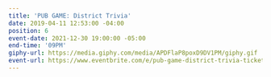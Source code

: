 ```yaml
---
title: 'PUB GAME: District Trivia'
date: 2019-04-11 12:53:00 -04:00
position: 6
event-date: 2021-12-30 19:00:00 -05:00
end-time: '09PM'
giphy-url: https://media.giphy.com/media/APDFlaP8poxD9DV1PM/giphy.gif
event-url: https://www.eventbrite.com/e/pub-game-district-trivia-tickets-216014885337
---
```


